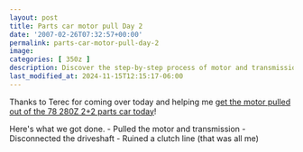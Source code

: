 ```yaml
---
layout: post
title: Parts car motor pull Day 2
date: '2007-02-26T07:32:57+00:00'
permalink: parts-car-motor-pull-day-2
image: 
categories: [ 350z ]
description: Discover the step-by-step process of motor and transmission removal from a '78 280z 2+2 parts car in this insightful blog post.
last_modified_at: 2024-11-15T12:15:17-06:00
---
```


Thanks to Terec for coming over today and helping me [get the motor pulled out of the 78 280Z 2+2 parts car today](/project-240z-day-2-of-parts-car-motor-pull)!

    
Here's what we got done.
    - Pulled the motor and transmission
    - Disconnected the driveshaft
    - Ruined a clutch line (that was all me)




